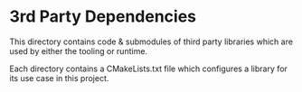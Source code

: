 # 3rd Party Dependencies

This directory contains code & submodules of third party libraries which are used by either the tooling or runtime.

Each directory contains a CMakeLists.txt file which configures a library for its use case in this project.
